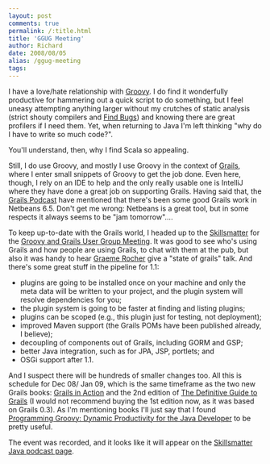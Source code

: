 ```yaml
---
layout: post
comments: true
permalink: /:title.html
title: 'GGUG Meeting'
author: Richard
date: 2008/08/05
alias: /ggug-meeting
tags:
---
```


I have a love/hate relationship with [Groovy][]. I do find it
wonderfully productive for hammering out a quick script to do something,
but I feel uneasy attempting anything larger without my crutches of
static analysis (strict shouty compilers and [Find Bugs][]) and knowing
there are great profilers if I need them. Yet, when returning to Java
I'm left thinking "why do I have to write so much code?".

You'll understand, then, why I find Scala so appealing.

Still, I do use Groovy, and mostly I use Groovy in the context of
[Grails][], where I enter small snippets of Groovy to get the job done.
Even here, though, I rely on an IDE to help and the only really usable
one is IntelliJ where they have done a great job on supporting Grails.
Having said that, the [Grails Podcast][] have mentioned that there's
been some good Grails work in Netbeans 6.5. Don't get me wrong: Netbeans
is a great tool, but in some respects it always seems to be "jam
tomorrow"....

To keep up-to-date with the Grails world, I headed up to the
[Skillsmatter][] for the [Groovy and Grails User Group Meeting][]. It
was good to see who's using Grails and how people are using Grails, to
chat with them at the pub, but also it was handy to hear [Graeme
Rocher][] give a "state of grails" talk. And there's some great stuff in
the pipeline for 1.1:

-   plugins are going to be installed once on your machine and only the
meta data will be written to your project, and the plugin system
will resolve dependencies for you;
-   the plugin system is going to be faster at finding and listing
plugins;
-   plugins can be scoped (e.g., this plugin just for testing, not
deployment);
-   improved Maven support (the Grails POMs have been published already,
I believe);
-   decoupling of components out of Grails, including GORM and GSP;
-   better Java integration, such as for JPA, JSP, portlets; and
-   OSGi support after 1.1.


And I suspect there will be hundreds of smaller changes too. All this is
schedule for Dec 08/ Jan 09, which is the same timeframe as the two new
Grails books: [Grails in Action][] and the 2nd edition of [The
Definitive Guide to Grails][] (I would not recommend buying the 1st
edition now, as it was based on Grails 0.3). As I'm mentioning books
I'll just say that I found [Programming Groovy: Dynamic Productivity for
the Java Developer][] to be pretty useful.

The event was recorded, and it looks like it will appear on the
[Skillsmatter Java podcast page][].

  [Groovy]: http://groovy.codehaus.org/
  [Find Bugs]: http://findbugs.sourceforge.net/
  [Grails]: http://grails.org/Home
  [Grails Podcast]: http://hansamann.podspot.de/
  [Skillsmatter]: http://skillsmatter.com/
  [Groovy and Grails User Group Meeting]: http://upcoming.yahoo.com/event/923449/
  [Graeme Rocher]: http://graemerocher.blogspot.com/
  [Grails in Action]: http://www.manning.com/gsmith/
  [The Definitive Guide to Grails]: http://www.apress.com/book/view/1590597583
  [Programming Groovy: Dynamic Productivity for the Java Developer]: http://www.pragprog.com/titles/vslg/programming-groovy
  [Skillsmatter Java podcast page]: http://skillsmatter.com/podcast/java-jee/grails

